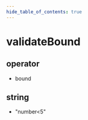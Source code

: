 ```yaml
---
hide_table_of_contents: true
---
```


# validateBound

## operator

-   bound

## string

-   "number&lt;5"
